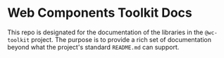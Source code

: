 # Web Components Toolkit Docs

This repo is designated for the documentation of the libraries in the `@wc-toolkit` project. The purpose is to provide a rich set of documentation beyond what the project's standard `README.md` can support.